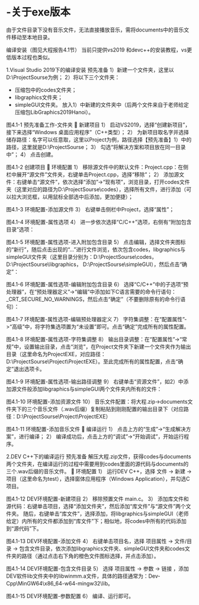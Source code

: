 # -关于exe版本
由于文件目录下没有音乐文件，无法直接播放音乐，需将documents中的音乐文件移动至本地目录。

编译安装（图见大程报告4.1节）
当前只提供vs2019 和devc++的安装教程，vs更低版本过程也类似。

1.Visual Studio 2019下的编译安装
预先准备
1）新建一个文件夹，这里以D:\ProjectSourse为例；
2）将以下三个文件夹：
* 压缩包中的codes文件夹；
* libgraphics文件夹；
* simpleGUI文件夹。
放入1）中新建的文件夹中（后两个文件来自于老师给定压缩包LibGraphics2019Hanoi）。
 
图4.1-1 预先准备工作-文件夹
	新建项目
1）	启动VS2019，选择“创建新项目”，接下来选择“Windows 桌面应用程序”（C++类型）；
2）	为新项目取名字并选择储存路径：名字可以任意取，这里以Project为例，路径选择【预先准备】1）中的路径，这里就是D:\ProjectSourse；
3）	勾选“将解决方案和项目放在同一目录中”；
4）	点击创建。
 
图4.1-2 创建项目
	环境配置
1）	移除源文件中的默认文件：Project.cpp：在侧栏中展开“源文件”文件夹，右键单击Project.cpp，选择“移除”；
2）	添加源文件：右键单击“源文件”，依次选择“添加”->“现有项”，浏览目录，打开codes文件夹（这里对应的路径为D:\ProjectSourse\codes），选择所有文件，进行添加（可以拉大浏览框，以用鼠标全部选中后添加，更加便捷）；
 
图4.1-3 环境配置-添加源文件
3）	右键单击侧栏中Project，选择“属性”；
 
图4.1-4 环境配置-属性选项
4）	进一步依次选择“C/C++”选项，右侧有“附加包含目录”选项：
 
图4.1-5 环境配置-属性选项-进入附加包含目录
5）	点击编辑，选择文件夹图标的“新行”，随后点击出现的“…”进行文件浏览，依次包含codes，libgraphics与simpleGUI文件夹（这里目录分别为：D:\ProjectSourse\codes，D:\ProjectSourse\libgraphics， D:\ProjectSourse\simpleGUI），然后点击“确定”：
 
图4.1-6 环境配置-属性选项-编辑附加包含目录
6）	选择“C/C++”中的子选项“预处理器”，在“预处理器定义”->“编辑”中添加如下C语言需要的命令行语句：_CRT_SECURE_NO_WARNINGS，然后点击“确定”（不要删除原有的命令行语句）：
 
图4.1-7 环境配置-属性选项-编辑预处理器定义
7）	字符集调整：在“配置属性”->“高级”中，将字符集选项置为“未设置”即可。点击“确定”完成所有的属性配置。
 
图4.1-8 环境配置-属性选项-字符集调整
8）	输出目录调整：在“配置属性”->“常规”中，设置输出目录，点击“浏览”，在Project文件夹下新建一个文件夹作为输出目录（这里命名为ProjectEXE，对应路径：D:\ProjectSourse\Project\ProjectEXE）。至此完成所有的属性配置，点击“确定”退出选项卡。
 
图4.1-9 环境配置-属性选项-输出路径调整
9）	右键单击“资源文件”，如2）中添加源文件般添加libgraphics与simpleGUI两个文件夹内所有的文件：
 
图4.1-10 环境配置-添加资源文件
10）	音乐文件配置：将大程.zip->documents文件夹下的三个音乐文件（.wav后缀）复制粘贴到刚刚配置的输出目录下（对应路径：D:\ProjectSourse\Project\ProjectEXE）
 
图4.1-11 环境配置-添加音乐文件
	编译运行
1）	点击上方的“生成”->“生成解决方案”，进行编译；
2）	编译成功后，点击上方的“调试”->“开始调试”，开始运行程序。


2.DEV C++下的编译运行
预先准备
解压大程.zip文件，获得codes与documents两个文件夹，在编译运行的过程中需要用到codes里面的源代码与documents的三个.wav后缀的音乐文件。
	环境配置
1）	运行DEV C++，选择 文件 -> 新建 -> 项目（这里命名为test），选择窗体应用程序（Windows Application），并勾选C项目。
 
图4.1-12 DEV环境配置-新建项目
2）	移除预置文件 main.c。
3）	添加库文件和源代码：右键单击项目，选择“添加文件夹”，然后添加“库文件”与“源文件”两个文件夹。
随后，右键单击“库文件”，选择添加，将libgraphics与simpleGUI（老师给定）内所有的文件都添加到“库文件”下；相似地，将codes中所有的代码添加到“源代码”下。
 
图4.1-13 DEV环境配置-添加文件
4）	右键单击项目名，选择 项目属性 -> 文件/目录 -> 包含文件目录，依次添加libgraphics文件夹、simpleGUI文件夹和codes文件夹的路径（通过点击右下角的橙色文件图标选择，并点击添加）。
 
图4.1-14 DEV环境配置-包含文件目录
5）	选择 项目属性 -> 参数 -> 链接 ，添加DEV软件lib文件夹中的libwinmm.a文件，具体的路径通常为：Dev-Cpp\MinGW64\x86_64-w64-mingw32\lib。
 
图4.1-15 DEV环境配置-参数配置
6）	编译、运行即可。
